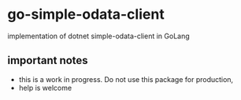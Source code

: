 # go-simple-odata-client
implementation of dotnet simple-odata-client in GoLang


## important notes
- this is a work in progress. Do not use this package for production,
- help is welcome
